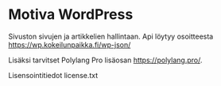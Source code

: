 # Motiva WordPress

Sivuston sivujen ja artikkelien hallintaan. Api löytyy osoitteesta https://wp.kokeilunpaikka.fi/wp-json/

Lisäksi tarvitset Polylang Pro lisäosan https://polylang.pro/. 

Lisensointitiedot license.txt
